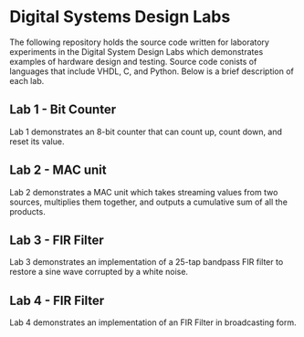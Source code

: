 # Digital Systems Design Labs

The following repository holds the source code written for laboratory experiments in the Digital System Design Labs which demonstrates examples of hardware design and testing. Source code conists of languages that include VHDL, C, and Python. Below is a brief description of each lab.

## Lab 1 - Bit Counter

Lab 1 demonstrates an 8-bit counter that can count up, count down, and reset its value.

## Lab 2 - MAC unit

Lab 2 demonstrates a MAC unit which takes streaming values from two sources, multiplies them together, and outputs a cumulative sum of all the products.

## Lab 3 - FIR Filter

Lab 3 demonstrates an implementation of a 25-tap bandpass FIR filter to restore a sine wave corrupted by a white noise.

## Lab 4 - FIR Filter

Lab 4 demonstrates an implementation of an FIR Filter in broadcasting form.